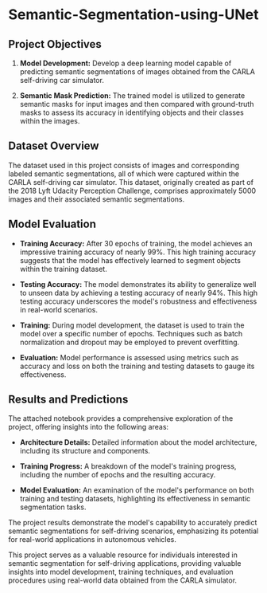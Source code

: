 # Semantic-Segmentation-using-UNet

## Project Objectives

1. **Model Development:** Develop a deep learning model capable of predicting semantic segmentations of images obtained from the CARLA self-driving car simulator.

2. **Semantic Mask Prediction:** The trained model is utilized to generate semantic masks for input images and then compared with ground-truth masks to assess its accuracy in identifying objects and their classes within the images.

## Dataset Overview

The dataset used in this project consists of images and corresponding labeled semantic segmentations, all of which were captured within the CARLA self-driving car simulator. This dataset, originally created as part of the 2018 Lyft Udacity Perception Challenge, comprises approximately 5000 images and their associated semantic segmentations.

## Model Evaluation

- **Training Accuracy:** After 30 epochs of training, the model achieves an impressive training accuracy of nearly 99%. This high training accuracy suggests that the model has effectively learned to segment objects within the training dataset.

- **Testing Accuracy:** The model demonstrates its ability to generalize well to unseen data by achieving a testing accuracy of nearly 94%. This high testing accuracy underscores the model's robustness and effectiveness in real-world scenarios.

- **Training:** During model development, the dataset is used to train the model over a specific number of epochs. Techniques such as batch normalization and dropout may be employed to prevent overfitting.

- **Evaluation:** Model performance is assessed using metrics such as accuracy and loss on both the training and testing datasets to gauge its effectiveness.

## Results and Predictions

The attached notebook provides a comprehensive exploration of the project, offering insights into the following areas:

- **Architecture Details:** Detailed information about the model architecture, including its structure and components.

- **Training Progress:** A breakdown of the model's training progress, including the number of epochs and the resulting accuracy.

- **Model Evaluation:** An examination of the model's performance on both training and testing datasets, highlighting its effectiveness in semantic segmentation tasks.

The project results demonstrate the model's capability to accurately predict semantic segmentations for self-driving scenarios, emphasizing its potential for real-world applications in autonomous vehicles.

This project serves as a valuable resource for individuals interested in semantic segmentation for self-driving applications, providing valuable insights into model development, training techniques, and evaluation procedures using real-world data obtained from the CARLA simulator.
